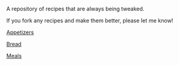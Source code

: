 A repository of recipes that are always being tweaked.

If you fork any recipes and make them better, please let me know!

[Appetizers](appetizers)

[Bread](bread/sourdough_bread.md)

[Meals](meals)
